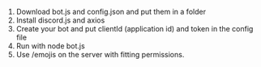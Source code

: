 1. Download bot.js and config.json and put them in a folder
2. Install discord.js and axios
3. Create your bot and put clientId (application id) and token in the config file
4. Run with node bot.js
5. Use /emojis on the server with fitting permissions.
